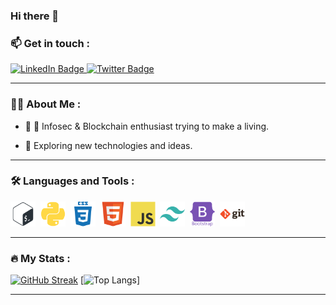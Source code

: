 ### Hi there 👋

### :mailbox: Get in touch :
<div id="badges">
  <a href="https://www.linkedin.com/in/ansariarafat/">
    <img src="https://img.shields.io/badge/LinkedIn-blue?style=for-the-badge&logo=linkedin&logoColor=white" alt="LinkedIn Badge"/>
  </a>
  <a href="https://www.twitter.com/cryptoc0nman">
    <img src="https://img.shields.io/badge/Twitter-blue?style=for-the-badge&logo=twitter&logoColor=white" alt="Twitter Badge"/>
  </a>  
</div>

---

### :man_technologist: About Me :
- :telescope: 🔭 Infosec & Blockchain enthusiast trying to make a living.

- :seedling: Exploring new technologies and ideas.
---

### :hammer_and_wrench: Languages and Tools :
<div>
  <img src="https://github.com/devicons/devicon/raw/master/icons/bash/bash-plain.svg" title="Bash" **alt="Bash" width="40" height="40"/>&nbsp;
  <img src="https://github.com/devicons/devicon/raw/master/icons/python/python-plain.svg" title="Python" **alt="Python" width="40" height="40"/>&nbsp;
  <img src="https://github.com/devicons/devicon/blob/master/icons/css3/css3-plain-wordmark.svg"  title="CSS3" alt="CSS" width="40" height="40"/>&nbsp;
  <img src="https://github.com/devicons/devicon/blob/master/icons/html5/html5-original.svg" title="HTML5" alt="HTML" width="40" height="40"/>&nbsp;
  <img src="https://github.com/devicons/devicon/blob/master/icons/javascript/javascript-original.svg" title="JavaScript" alt="JavaScript" width="40" height="40"/>&nbsp;
  <img src="https://github.com/devicons/devicon/blob/master/icons/tailwindcss/tailwindcss-plain.svg" title="tailwindcss" alt="tailwindcss" width="40" height="40"/>&nbsp;
  <img src="https://github.com/devicons/devicon/raw/master/icons/bootstrap/bootstrap-plain-wordmark.svg" title="Bootstrap" **alt="Bootstrap" width="40" height="40"/>&nbsp;
  <img src="https://github.com/devicons/devicon/blob/master/icons/git/git-original-wordmark.svg" title="Git" **alt="Git" width="40" height="40"/>  
</div>

---

### :fire: My Stats :

[![GitHub Streak](http://github-readme-streak-stats.herokuapp.com?user=arafatansari&theme=great-gatsby&background=000000)](https://git.io/streak-stats)
[![Top Langs](https://github-readme-stats.vercel.app/api?username=arafatansari&theme=great-gatsby)]

---

